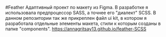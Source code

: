 #Feather
Адаптивный проект по макету из Figma.
В разработке я использовала предпроцессор SASS, а точнее его "диалект" SCSS.
В данном репозитории так же прикреплен файл ui kit, в котором я разработала отдельные элементы макета, стили к которым созданы в папке "components".
https://annagritsay13.github.io/feather-SCSS
